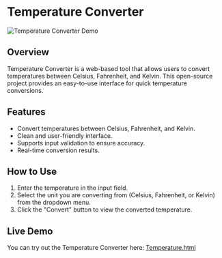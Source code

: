 # Temperature Converter

![Temperature Converter Demo](demo.gif)

## Overview

Temperature Converter is a web-based tool that allows users to convert temperatures between Celsius, Fahrenheit, and Kelvin. This open-source project provides an easy-to-use interface for quick temperature conversions.

## Features

- Convert temperatures between Celsius, Fahrenheit, and Kelvin.
- Clean and user-friendly interface.
- Supports input validation to ensure accuracy.
- Real-time conversion results.

## How to Use

1. Enter the temperature in the input field.
2. Select the unit you are converting from (Celsius, Fahrenheit, or Kelvin) from the dropdown menu.
3. Click the "Convert" button to view the converted temperature.

## Live Demo

You can try out the Temperature Converter here: [Temperature.html](#)

